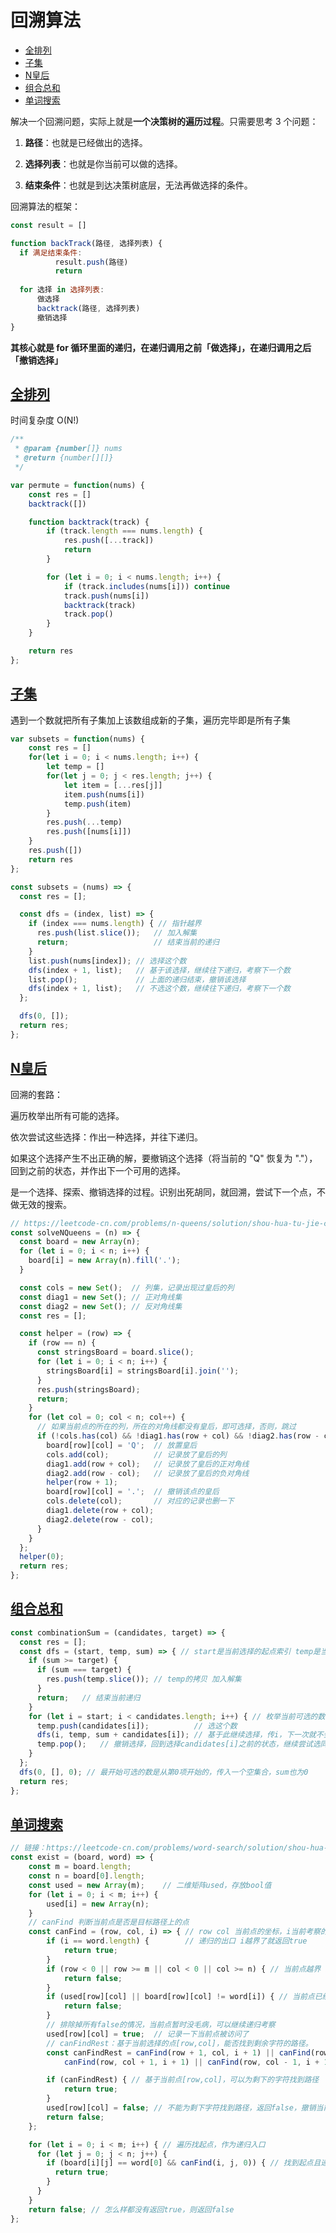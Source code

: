 # 回溯算法

- [全排列](#全排列)
- [子集](#子集)
- [N皇后](#n皇后)
- [组合总和](#组合总和)
- [单词搜索](#单词搜索)

解决一个回溯问题，实际上就是**一个决策树的遍历过程**。只需要思考 3 个问题：

1. **路径**：也就是已经做出的选择。

2. **选择列表**：也就是你当前可以做的选择。

3. **结束条件**：也就是到达决策树底层，无法再做选择的条件。

回溯算法的框架：

```javascript
const result = []

function backTrack(路径, 选择列表) {
  if 满足结束条件:
          result.push(路径)
          return
  
  for 选择 in 选择列表:
      做选择
      backtrack(路径, 选择列表)
      撤销选择
}
```
**其核心就是 for 循环里面的递归，在递归调用之前「做选择」，在递归调用之后「撤销选择」**

## [全排列](https://leetcode-cn.com/problems/permutations/)

时间复杂度 O(N!)
```javascript
/**
 * @param {number[]} nums
 * @return {number[][]}
 */

var permute = function(nums) {
    const res = []
    backtrack([])

    function backtrack(track) {
        if (track.length === nums.length) {
            res.push([...track])
            return
        }

        for (let i = 0; i < nums.length; i++) {
            if (track.includes(nums[i])) continue
            track.push(nums[i])
            backtrack(track)
            track.pop()
        }
    }

    return res
};
```

## [子集](https://leetcode-cn.com/problems/subsets/)
遇到一个数就把所有子集加上该数组成新的子集，遍历完毕即是所有子集
```javascript
var subsets = function(nums) {
    const res = []
    for(let i = 0; i < nums.length; i++) {
        let temp = []
        for(let j = 0; j < res.length; j++) {
            let item = [...res[j]]
            item.push(nums[i])
            temp.push(item)
        }
        res.push(...temp)
        res.push([nums[i]])
    }
    res.push([])
    return res
};
```
```javascript
const subsets = (nums) => {
  const res = [];

  const dfs = (index, list) => {
    if (index === nums.length) { // 指针越界
      res.push(list.slice());   // 加入解集
      return;                   // 结束当前的递归
    }
    list.push(nums[index]); // 选择这个数
    dfs(index + 1, list);   // 基于该选择，继续往下递归，考察下一个数
    list.pop();             // 上面的递归结束，撤销该选择
    dfs(index + 1, list);   // 不选这个数，继续往下递归，考察下一个数
  };

  dfs(0, []);
  return res;
};
```

## [N皇后](https://leetcode-cn.com/problems/n-queens/)
回溯的套路：

遍历枚举出所有可能的选择。

依次尝试这些选择：作出一种选择，并往下递归。

如果这个选择产生不出正确的解，要撤销这个选择（将当前的 "Q" 恢复为 "."），回到之前的状态，并作出下一个可用的选择。

是一个选择、探索、撤销选择的过程。识别出死胡同，就回溯，尝试下一个点，不做无效的搜索。

```javascript
// https://leetcode-cn.com/problems/n-queens/solution/shou-hua-tu-jie-cong-jing-dian-de-nhuang-hou-wen-t/
const solveNQueens = (n) => {
  const board = new Array(n);
  for (let i = 0; i < n; i++) {
    board[i] = new Array(n).fill('.');
  }

  const cols = new Set();  // 列集，记录出现过皇后的列
  const diag1 = new Set(); // 正对角线集
  const diag2 = new Set(); // 反对角线集
  const res = [];

  const helper = (row) => {
    if (row == n) {
      const stringsBoard = board.slice();
      for (let i = 0; i < n; i++) {
        stringsBoard[i] = stringsBoard[i].join('');
      }
      res.push(stringsBoard);
      return;
    }
    for (let col = 0; col < n; col++) {
      // 如果当前点的所在的列，所在的对角线都没有皇后，即可选择，否则，跳过
      if (!cols.has(col) && !diag1.has(row + col) && !diag2.has(row - col)) { 
        board[row][col] = 'Q';  // 放置皇后
        cols.add(col);          // 记录放了皇后的列
        diag1.add(row + col);   // 记录放了皇后的正对角线
        diag2.add(row - col);   // 记录放了皇后的负对角线
        helper(row + 1);
        board[row][col] = '.';  // 撤销该点的皇后
        cols.delete(col);       // 对应的记录也删一下
        diag1.delete(row + col);
        diag2.delete(row - col);
      }
    }
  };
  helper(0);
  return res;
};
```

## [组合总和](https://leetcode-cn.com/problems/combination-sum/)

```javascript
const combinationSum = (candidates, target) => {
  const res = [];
  const dfs = (start, temp, sum) => { // start是当前选择的起点索引 temp是当前的集合 sum是当前求和
    if (sum >= target) {
      if (sum === target) {
        res.push(temp.slice()); // temp的拷贝 加入解集
      }
      return;   // 结束当前递归
    }
    for (let i = start; i < candidates.length; i++) { // 枚举当前可选的数，从start开始
      temp.push(candidates[i]);          // 选这个数
      dfs(i, temp, sum + candidates[i]); // 基于此继续选择，传i，下一次就不会选到i左边的数
      temp.pop();   // 撤销选择，回到选择candidates[i]之前的状态，继续尝试选同层右边的数
    }
  };
  dfs(0, [], 0); // 最开始可选的数是从第0项开始的，传入一个空集合，sum也为0
  return res;
};
```

## [单词搜索](https://leetcode-cn.com/problems/word-search/)
```javascript
// 链接：https://leetcode-cn.com/problems/word-search/solution/shou-hua-tu-jie-79-dan-ci-sou-suo-dfs-si-lu-de-cha/
const exist = (board, word) => {
    const m = board.length;
    const n = board[0].length;
    const used = new Array(m);    // 二维矩阵used，存放bool值
    for (let i = 0; i < m; i++) {
        used[i] = new Array(n);
    }
    // canFind 判断当前点是否是目标路径上的点
    const canFind = (row, col, i) => { // row col 当前点的坐标，i当前考察的word字符索引
        if (i == word.length) {        // 递归的出口 i越界了就返回true
            return true;
        }
        if (row < 0 || row >= m || col < 0 || col >= n) { // 当前点越界 返回false
            return false;
        }
        if (used[row][col] || board[row][col] != word[i]) { // 当前点已经访问过，或，非目标点
            return false;
        }
        // 排除掉所有false的情况，当前点暂时没毛病，可以继续递归考察
        used[row][col] = true;  // 记录一下当前点被访问了
        // canFindRest：基于当前选择的点[row,col]，能否找到剩余字符的路径。
        const canFindRest = canFind(row + 1, col, i + 1) || canFind(row - 1, col, i + 1) ||
            canFind(row, col + 1, i + 1) || canFind(row, col - 1, i + 1); 

        if (canFindRest) { // 基于当前点[row,col]，可以为剩下的字符找到路径
            return true;    
        }
        used[row][col] = false; // 不能为剩下字符找到路径，返回false，撤销当前点的访问状态
        return false;
    };

    for (let i = 0; i < m; i++) { // 遍历找起点，作为递归入口
      for (let j = 0; j < n; j++) {
        if (board[i][j] == word[0] && canFind(i, j, 0)) { // 找到起点且递归结果为真，找到目标路径
          return true; 
        }
      }
    }
    return false; // 怎么样都没有返回true，则返回false
};
```
